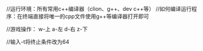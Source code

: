 //运行环境：所有常用c++编译器（clion、g++、dev c++等）
//如何编译运行程序：在终端直接将唯一的cpp文件使用g++等编译器打开即可

//游戏操作：
w-上
a-左
d-右
z-下

//输入-t将终止条件改为64


